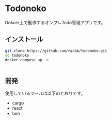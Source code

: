# Todonoko

Dokcer上で動作するオンプレTodo管理アプリです。

## インストール

```sh
git clone https://github.com/rqdaA/todonoko.git
cd todonoko
docker compose up -d
`
```

## 開発

使用しているツールは以下のとおりです。

- cargo
- react
- bun
